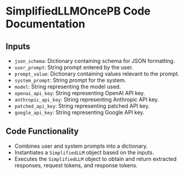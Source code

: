 # SimplifiedLLMOncePB Code Documentation

## Inputs
- `json_schema`: Dictionary containing schema for JSON formatting.
- `user_prompt`: String prompt entered by the user.
- `prompt_value`: Dictionary containing values relevant to the prompt.
- `system_prompt`: String prompt for the system.
- `model`: String representing the model used.
- `openai_api_key`: String representing OpenAI API key.
- `anthropic_api_key`: String representing Anthropic API key.
- `patched_api_key`: String representing patched API key.
- `google_api_key`: String representing Google API key.

## Code Functionality
- Combines user and system prompts into a dictionary.
- Instantiates a `SimplifiedLLM` object based on the inputs.
- Executes the `SimplifiedLLM` object to obtain and return extracted responses, request tokens, and response tokens.